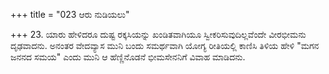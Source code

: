 +++
title = "023 ಆರು ನುಡಿಯಲು"

+++
23. ಯಾರು ಹೇಳಿದರೂ ದುಷ್ಟ ರಕ್ಕಸಿಯನ್ನು ಖಂಡಿತವಾಗಿಯೂ ಸ್ವೀಕರಿಸುವುದಿಲ್ಲವೆಂದೇ ವೀರಭೀಮನು ದೃಢವಾದನು. ಅನಂತರ ವೇದವ್ಯಾಸ ಮುನಿ ಬಂದು ಸಮರ್ಥವಾಗಿ ಯೋಗ್ಯ ರೀತಿಯಲ್ಲಿ ಕಾಣಿಸಿ ತಿಳಿಯ ಹೇಳಿ "ಮಗನ ಜನನದ ಸಮಯ" ಎಂದು ಮುನಿ ಆ ಹೆಣ್ಣಿನೊಡನೆ ಭೀಮಸೇನನಿಗೆ ವಿವಾಹ ಮಾಡಿದನು.